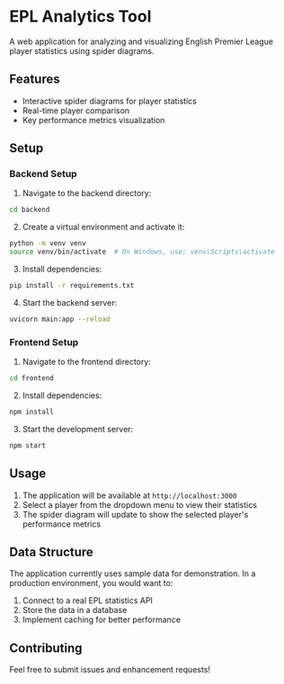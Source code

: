 # EPL Analytics Tool

A web application for analyzing and visualizing English Premier League player statistics using spider diagrams.

## Features

- Interactive spider diagrams for player statistics
- Real-time player comparison
- Key performance metrics visualization

## Setup

### Backend Setup

1. Navigate to the backend directory:
```bash
cd backend
```

2. Create a virtual environment and activate it:
```bash
python -m venv venv
source venv/bin/activate  # On Windows, use: venv\Scripts\activate
```

3. Install dependencies:
```bash
pip install -r requirements.txt
```

4. Start the backend server:
```bash
uvicorn main:app --reload
```

### Frontend Setup

1. Navigate to the frontend directory:
```bash
cd frontend
```

2. Install dependencies:
```bash
npm install
```

3. Start the development server:
```bash
npm start
```

## Usage

1. The application will be available at `http://localhost:3000`
2. Select a player from the dropdown menu to view their statistics
3. The spider diagram will update to show the selected player's performance metrics

## Data Structure

The application currently uses sample data for demonstration. In a production environment, you would want to:

1. Connect to a real EPL statistics API
2. Store the data in a database
3. Implement caching for better performance

## Contributing

Feel free to submit issues and enhancement requests! 